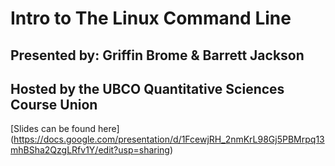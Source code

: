 # Intro to The Linux Command Line

## Presented by: Griffin Brome & Barrett Jackson

## Hosted by the UBCO Quantitative Sciences Course Union

[Slides can be found here] (https://docs.google.com/presentation/d/1FcewjRH_2nmKrL98Gj5PBMrpq13mhBSha2QzgLRfv1Y/edit?usp=sharing)
